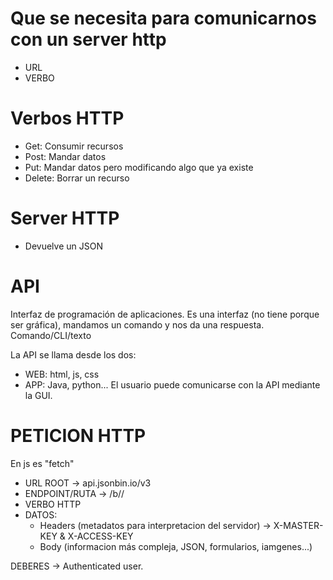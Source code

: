 # Que se necesita para comunicarnos con un server http

- URL 
- VERBO

# Verbos HTTP

- Get: Consumir recursos
- Post: Mandar datos
- Put: Mandar datos pero modificando algo que ya existe
- Delete: Borrar un recurso

# Server HTTP

- Devuelve un JSON

# API

Interfaz de programación de aplicaciones.
Es una interfaz (no tiene porque ser gráfica), mandamos un comando y nos da una respuesta.
Comando/CLI/texto

La API se llama desde los dos:
- WEB: html, js, css
- APP: Java, python...
El usuario puede comunicarse con la API mediante la GUI.

# PETICION HTTP

En js es "fetch"
- URL ROOT -> api.jsonbin.io/v3
- ENDPOINT/RUTA -> /b//<ID>
- VERBO HTTP
- DATOS:
    - Headers (metadatos para interpretacion del servidor) -> X-MASTER-KEY & X-ACCESS-KEY
    - Body (informacion más compleja, JSON, formularios, iamgenes...)


DEBERES -> Authenticated user.
